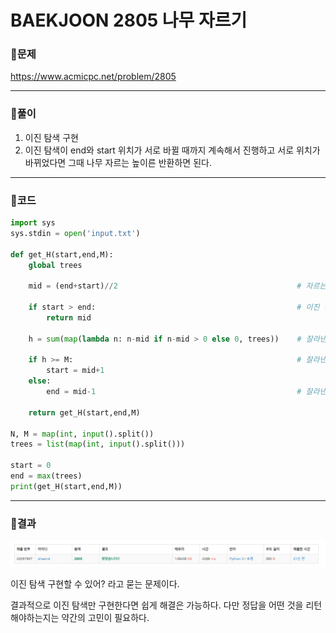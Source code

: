 # BAEKJOON 2805 나무 자르기

### 🏸문제 

https://www.acmicpc.net/problem/2805

<hr>




### 💊풀이

1. 이진 탐색 구현
2. 이진 탐색이 end와 start 위치가 서로 바뀔 때까지 계속해서 진행하고 서로 위치가 바뀌었다면 그때 나무 자르는 높이른 반환하면 된다.

<hr>




### 📌코드

```python
import sys
sys.stdin = open('input.txt')

def get_H(start,end,M):
    global trees

    mid = (end+start)//2                                        # 자르는 높이

    if start > end:                                             # 이진 탐색 종료 조건
        return mid

    h = sum(map(lambda n: n-mid if n-mid > 0 else 0, trees))    # 잘라낸 나무들의 합

    if h >= M:                                                  # 잘라낸 나무들의 합이 목표보다 높으면 자르는 위치를 높임
        start = mid+1
    else:
        end = mid-1                                             # 잘라낸 나무들의 합이 목표보다 작으면 자르는 위치를 낮춤

    return get_H(start,end,M)

N, M = map(int, input().split())
trees = list(map(int, input().split()))

start = 0
end = max(trees)
print(get_H(start,end,M))
```

<hr>




### 🛀결과

![image-20220416235021320](readme.assets/image-20220416235021320.png)

이진 탐색 구현할 수 있어? 라고 묻는 문제이다.

결과적으로 이진 탐색만 구현한다면 쉽게 해결은 가능하다. 다만 정답을 어떤 것을 리턴해야하는지는 약간의 고민이 필요하다. 
